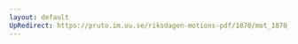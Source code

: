 ```yaml
---
layout: default
UpRedirect: https://pruto.im.uu.se/riksdagen-motions-pdf/1870/mot_1870__fk__36/mot_1870__fk__36-001.pdf
---
```


